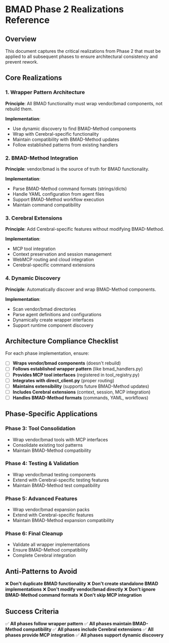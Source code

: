 # BMAD Phase 2 Realizations Reference

## Overview
This document captures the critical realizations from Phase 2 that must be applied to all subsequent phases to ensure architectural consistency and prevent rework.

## Core Realizations

### 1. Wrapper Pattern Architecture
**Principle**: All BMAD functionality must wrap vendor/bmad components, not rebuild them.

**Implementation**:
- Use dynamic discovery to find BMAD-Method components
- Wrap with Cerebral-specific functionality
- Maintain compatibility with BMAD-Method updates
- Follow established patterns from existing handlers

### 2. BMAD-Method Integration
**Principle**: vendor/bmad is the source of truth for BMAD functionality.

**Implementation**:
- Parse BMAD-Method command formats (strings/dicts)
- Handle YAML configuration from agent files
- Support BMAD-Method workflow execution
- Maintain command compatibility

### 3. Cerebral Extensions
**Principle**: Add Cerebral-specific features without modifying BMAD-Method.

**Implementation**:
- MCP tool integration
- Context preservation and session management
- WebMCP routing and cloud integration
- Cerebral-specific command extensions

### 4. Dynamic Discovery
**Principle**: Automatically discover and wrap BMAD-Method components.

**Implementation**:
- Scan vendor/bmad directories
- Parse agent definitions and configurations
- Dynamically create wrapper interfaces
- Support runtime component discovery

## Architecture Compliance Checklist

For each phase implementation, ensure:

- [ ] **Wraps vendor/bmad components** (doesn't rebuild)
- [ ] **Follows established wrapper pattern** (like bmad_handlers.py)
- [ ] **Provides MCP tool interfaces** (registered in tool_registry.py)
- [ ] **Integrates with direct_client.py** (proper routing)
- [ ] **Maintains extensibility** (supports future BMAD-Method updates)
- [ ] **Includes Cerebral extensions** (context, session, MCP integration)
- [ ] **Handles BMAD-Method formats** (commands, YAML, workflows)

## Phase-Specific Applications

### Phase 3: Tool Consolidation
- Wrap vendor/bmad tools with MCP interfaces
- Consolidate existing tool patterns
- Maintain BMAD-Method compatibility

### Phase 4: Testing & Validation
- Wrap vendor/bmad testing components
- Extend with Cerebral-specific testing features
- Maintain BMAD-Method test compatibility

### Phase 5: Advanced Features
- Wrap vendor/bmad expansion packs
- Extend with Cerebral-specific features
- Maintain BMAD-Method expansion compatibility

### Phase 6: Final Cleanup
- Validate all wrapper implementations
- Ensure BMAD-Method compatibility
- Complete Cerebral integration

## Anti-Patterns to Avoid

❌ **Don't duplicate BMAD functionality**
❌ **Don't create standalone BMAD implementations**
❌ **Don't modify vendor/bmad directly**
❌ **Don't ignore BMAD-Method command formats**
❌ **Don't skip MCP integration**

## Success Criteria

✅ **All phases follow wrapper pattern**
✅ **All phases maintain BMAD-Method compatibility**
✅ **All phases include Cerebral extensions**
✅ **All phases provide MCP integration**
✅ **All phases support dynamic discovery**
